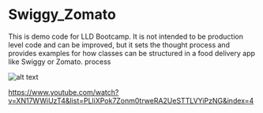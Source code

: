 # Swiggy_Zomato
This is demo code for LLD Bootcamp. It is not intended to be production level code and can be improved, but it sets the thought process and provides examples for how classes can be structured in a food delivery app like Swiggy or Zomato. process

![alt text](https://github.com/keertipurswani/Swiggy_Zomato/blob/main/Swiggy%20Zomato%20UML.png)



https://www.youtube.com/watch?v=XN17WWiUzT4&list=PLliXPok7Zonm0trweRA2UeSTTLVYiPzNG&index=4

